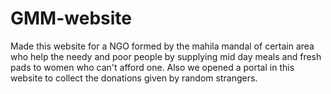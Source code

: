 # GMM-website
Made this website for a NGO formed by the mahila mandal of certain area who help the needy and poor people by supplying mid day meals and fresh pads to women who can't afford one.
Also we opened a portal in this website to collect the donations given by random strangers. 
